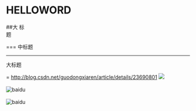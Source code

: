 # HELLOWORD
##大
标<br>题

===
中标题

----
大标题

=
http://blog.csdn.net/guodongxiaren/article/details/23690801
![](http://www.baidu.com/img/bdlogo.gif)  
<BR>
  ![baidu](http://www.baidu.com/img/bdlogo.gif)  
<BR>
  ![baidu](http://www.baidu.com/img/bdlogo.gif "百度logo")  
